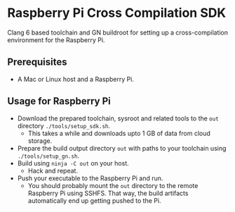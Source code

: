Raspberry Pi Cross Compilation SDK
==================================

Clang 6 based toolchain and GN buildroot for setting up a cross-compilation environment for the Raspberry Pi.

Prerequisites
-------------

* A Mac or Linux host and a Raspberry Pi.

Usage for Raspberry Pi
----------------------

* Download the prepared toolchain, sysroot and related tools to the `out` directory `./tools/setup_sdk.sh`.
  * This takes a while and downloads upto 1 GB of data from cloud storage.
* Prepare the build output directory `out` with paths to your toolchain using `./tools/setup_gn.sh`.
* Build using `ninja -C out` on your host.
  * Hack and repeat.
* Push your executable to the Raspberry Pi and run.
  * You should probably mount the `out` directory to the remote Raspberry Pi using SSHFS. That way, the build artifacts automatically end up getting pushed to the Pi.
